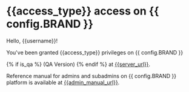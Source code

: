 # {{access_type}} access on {{ config.BRAND }}

Hello, {{username}}!

You've been granted {{access_type}} privileges on {{ config.BRAND }}

{% if is_qa %} (QA Version) {% endif %} at [{{server_url}}]({{server_url}}).

Reference manual for admins and subadmins on {{ config.BRAND }} platform is available at [{{admin_manual_url}}]({{admin_manual_url}}).
